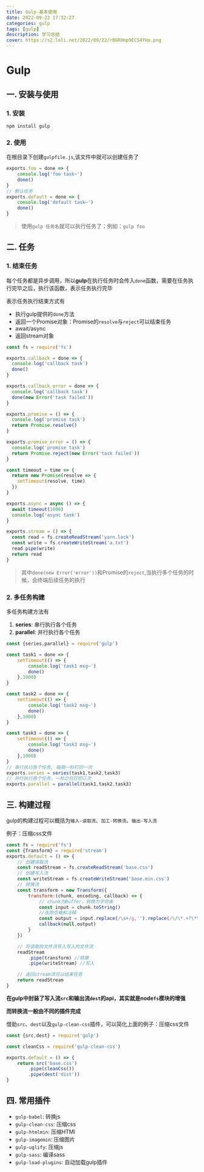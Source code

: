 ```yaml
---
title: Gulp-基本使用
date: 2022-09-22 17:32:27
categories: gulp
tags: [gulp]
description: 学习总结
cover: https://s2.loli.net/2022/09/22/rBGRXmp9ECS4YHo.png
---
```

# Gulp

## 一. 安装与使用
### 1. 安装
```shell
npm install gulp
```
### 2. 使用

在根目录下创建`gulpfile.js`,该文件中就可以创建任务了

```js
exports.foo = done => {
    console.log('foo task~')
    done()
}
// 默认任务
exports.default = done => {
    console.log('default task~')
    done()
}
```
> 使用`gulp 任务名`就可以执行任务了；例如：`gulp foo`

## 二. 任务

### 1. 结束任务

每个任务都是异步调用，所以**gulp**在执行任务时会传入`done`函数，需要在任务执行完毕之后，执行该函数，表示任务执行完毕

表示任务执行结束方式有

* 执行gulp提供的`done`方法
* 返回一个Promise对象：Promise的`resolve`与`reject`可以结束任务
* await/async
* 返回stream对象

```js
const fs = require('fs')

exports.callback = done => {
  console.log('callback task')
  done()
}

exports.callback_error = done => {
  console.log('callback task')
  done(new Error('task failed'))
}

exports.promise = () => {
  console.log('promise task')
  return Promise.resolve()
}

exports.promise_error = () => {
  console.log('promise task')
  return Promise.reject(new Error('task failed'))
}

const timeout = time => {
  return new Promise(resolve => {
    setTimeout(resolve, time)
  })
}

exports.async = async () => {
  await timeout(1000)
  console.log('async task')
}

exports.stream = () => {
  const read = fs.createReadStream('yarn.lock')
  const write = fs.createWriteStream('a.txt')
  read.pipe(write)
  return read
}
```
> 其中`done(new Error('error'))`和Promise的`reject`,当执行多个任务的时候，会终端后续任务的执行

### 2. 多任务构建

多任务构建方法有

1. **series**: 串行执行各个任务
2. **parallel**: 并行执行各个任务

```js
const {series,parallel} = require('gulp')

const task1 = done => {
    setTimeout(() => {
        console.log('task1 msg~')
        done()
    },1000)
}

const task2 = done => {
    setTimeout(() => {
        console.log('task2 msg~')
        done()
    },1000)
}

const task3 = done => {
    setTimeout(() => {
        console.log('task3 msg~')
        done()
    },1000)
}
// 串行执行各个任务, 每隔一秒打印一次
exports.series = series(task1,task2,task3)
// 并行执行各个任务，一秒之后打印三次
exports.parallel = parallel(task1,task2,task3)
```

## 三. 构建过程

gulp的构建过程可以概括为`输入-读取流`、`加工-转换流`、`输出-写入流`

例子：压缩css文件
```js
const fs = require('fs')
const {Transform} = require('stream')
exports.default = () => {
    // 创建读取流
    const readStream = fs.createReadStream('base.css')
    // 创建写入流
    const writeStream = fs.createWriteStream('base.min.css')
    // 转换流
    const transform = new Transform({
        transform:(chunk, encoding, callback) => {
            // chunk为Buffer，转换为字符串
            const input = chunk.toString()
            //去除空格和注释
            const output = input.replace(/\s+/g,'').replace(/\/\*.+?\*\//g,'')
            callback(null,output)
        }
    })

    // 将读取的文件流导入写入的文件流
    readStream
        .pipe(transform) //转换
        .pipe(writeStream) //写入

    // 返回stream流可以结束任务
    return readStream
}
```

**在gulp中封装了写入流`src`和输出流`dest`的api，其实就是node`fs`模块的增强**

**而转换流一般由不同的插件完成**

借助`src`、`dest`以及`gulp-clean-css`插件，可以简化上面的例子：压缩css文件
```js
const {src,dest} = require('gulp')

const cleanCss = require('gulp-clean-css')

exports.default = () => {
    return src('base.css')
        .pipe(cleanCss())
        .pipe(dest('dist'))
}
```

## 四. 常用插件
* `gulp-babel`: 转换js
* `gulp-clean-css`: 压缩css
* `gulp-htmlmin`: 压缩HTMl
* `gulp-imagemin`: 压缩图片
* `gulp-uglify`: 压缩js
* `gulp-sass`: 编译sass
* `gulp-load-plugins`: 自动加载gulp插件